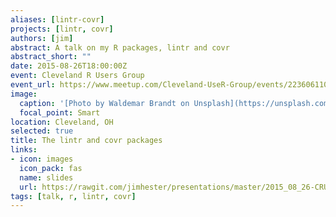 ```yaml
---
aliases: [lintr-covr]
projects: [lintr, covr]
authors: [jim]
abstract: A talk on my R packages, lintr and covr
abstract_short: ""
date: 2015-08-26T18:00:00Z
event: Cleveland R Users Group
event_url: https://www.meetup.com/Cleveland-UseR-Group/events/223606110/
image:
  caption: '[Photo by Waldemar Brandt on Unsplash](https://unsplash.com/photos/NPPNHZK1U0s)'
  focal_point: Smart
location: Cleveland, OH
selected: true
title: The lintr and covr packages
links:
- icon: images
  icon_pack: fas
  name: slides
  url: https://rawgit.com/jimhester/presentations/master/2015_08_26-CRUG-lintr_covr/lintr_presentation.html
tags: [talk, r, lintr, covr]
---
```

